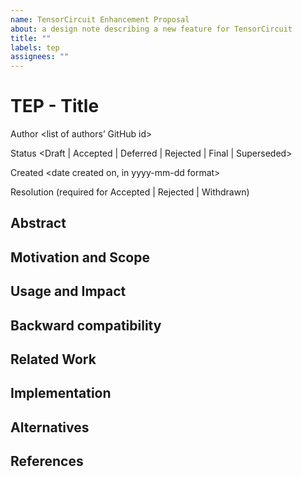 ```yaml
---
name: TensorCircuit Enhancement Proposal
about: a design note describing a new feature for TensorCircuit
title: ""
labels: tep
assignees: ""
---
```


<!--Inspired from NEP: https://numpy.org/neps/nep-template.html-->

# TEP - Title

Author
<list of authors’ GitHub id>

Status
<Draft | Accepted | Deferred | Rejected | Final | Superseded>

Created
<date created on, in yyyy-mm-dd format>

Resolution
<url> (required for Accepted | Rejected | Withdrawn)

## Abstract

<!-- The abstract should be a short description of what the TEP will achieve. -->

## Motivation and Scope

<!-- This section describes the need for the proposed change. It should describe the existing problem, who it affects, what it is trying to solve, and why. This section should explicitly address the scope of and key requirements for the proposed change. -->

## Usage and Impact

<!-- This section describes how users will use features described in this TEP. It should be comprised mainly of code examples, as well as the impact the proposed changes would have on the ecosystem. This section should be written from the perspective of the users, and the benefits it will provide them; and as such, it should include implementation details only if necessary to explain the functionality. -->

## Backward compatibility

<!-- This section describes the ways in which the TEP breaks backward compatibility. -->

## Related Work

<!-- (Optional) This section should list relevant and/or similar technologies, possibly in other libraries. It does not need to be comprehensive, just list the major examples of prior and relevant art. -->

## Implementation

<!-- This section lists the major steps required to implement the TEP. Where it makes sense, each step should include a link to related pull requests as the implementation progresses.
Any pull requests or development branches containing work on this NEP should be linked to from here. -->

## Alternatives

<!-- (Optional) If there were any alternative solutions to solving the same problem, they should be discussed here, along with a justification for the chosen approach. -->

## References

<!-- (Optional) This section may just be a bullet list including links to any discussions regarding the TEP -->

